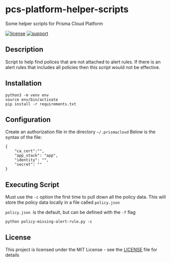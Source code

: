 # pcs-platform-helper-scripts
Some helper scripts for Prisma Cloud Platform

[![license](https://img.shields.io/badge/license-MIT-blue.svg)](./LICENSE) [![support](https://img.shields.io/badge/Support%20Level-Community-yellowgreen)](./SUPPORT.md)

## Description

Script to help find polices that are not attached to alert rules. If there is an alert rules that includes all policies then this script would not be effective. 



## Installation

```
python3 -m venv env
source env/bin/activate
pip install -r requirements.txt
```

## Configuration

Create an authorization file in the directory `~/.prismacloud`  Below is the syntax of the file:

```
{
    "ca_cert":"",
    "app_stack": "app",
    "identity": "",
    "secret": ""
}
```

## Executing Script

Must use the `-c` option the first time to pull down all the policy data. This will store the policy data locally in a file called `policy.json`

`policy.json `is the default, but can be defined with the `-f` flag

`
python policy-missing-alert-rule.py -c 
`



## License
This project is licensed under the MIT License - see the [LICENSE](./LICENSE) file for details